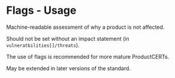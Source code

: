 # Flags - Usage

Machine-readable assessment of why a product is not affected.

Should not be set without an impact statement (in `vulneratbilities[]/threats`).

The use of flags is recommended for more mature ProductCERTs.

May be extended in later versions of the standard.
